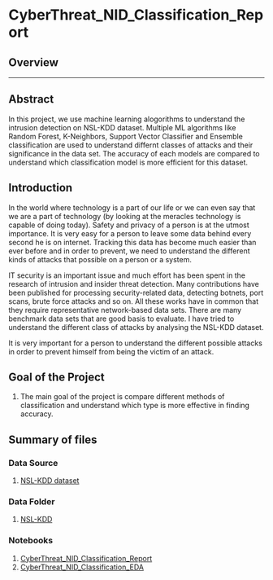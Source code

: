 # CyberThreat_NID_Classification_Report

## Overview  
-------
## Abstract 

In this project, we use machine learning alogorithms to understand the intrusion detection on NSL-KDD dataset. Multiple ML algorithms like Random Forest, K-Neighbors, Support Vector Classifier and Ensemble classification are used to understand differnt classes of attacks and their significance in the data set. The accuracy of each models are compared to understand which classification model is more efficient for this dataset. 

## Introduction

In the world where technology is a part of our life or we can even say that we are a part of technology (by looking at the meracles technology is capable of doing today). Safety and privacy of a person is at the utmost importance. It is very easy for a person to leave some data behind every second he is on internet. Tracking this data has become much easier than ever before and in order to prevent, we need to understand the different kinds of attacks that possible on a person or a system.  

IT security is an important issue and much effort has been spent in the research of intrusion and insider threat detection. Many contributions have been published for processing security-related data, detecting botnets, port scans, brute force attacks and so on. All these works have in common that they require representative network-based data sets. There are many benchmark data sets that are good basis to evaluate. I have tried to understand the different class of attacks by analysing the NSL-KDD dataset.

It is very important for a person to understand the different possible attacks in order to prevent himself from being the victim of an attack.


## Goal of the Project

1. The main goal of the project is compare different methods of classification and understand which type is more effective in finding accuracy.   


## Summary of files
### Data Source 
1. [NSL-KDD dataset](
https://www.unb.ca/cic/datasets/nsl.html)

### Data Folder 
1. [NSL-KDD](https://github.com/ashuthoshc/CyberThreat_NID_Classification_Report/tree/main/Datasets)

### Notebooks
1. [CyberThreat_NID_Classification_Report](https://github.com/ashuthoshc/CyberThreat_NID_Classification_Report/blob/main/Notebooks/CyberThreat_NID_Classification_Report%20(1).ipynb)  
2. [CyberThreat_NID_Classification_EDA](https://github.com/ashuthoshc/CyberThreat_NID_Classification_Report/blob/main/Notebooks/CyberThreat_NID_Classification_EDA.ipynb)

